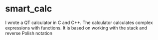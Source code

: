 # smart_calc
I wrote a QT calculator in C and C++. The calculator calculates complex expressions with functions. It is based on working with the stack and reverse Polish notation
